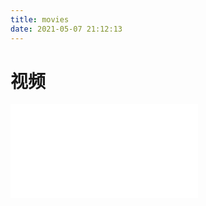 ```yaml
---
title: movies
date: 2021-05-07 21:12:13
---
```


# 视频


<iframe class="bilibili" src="//player.bilibili.com/player.html?aid=286229478&bvid=BV1mf4y117iT&cid=205942636&page=1&high_quality=1" scrolling="no" border="0" frameborder="no" framespacing="0" allowfullscreen="true" sandbox="allow-top-navigation allow-same-origin allow-forms allow-scripts"> </iframe>

